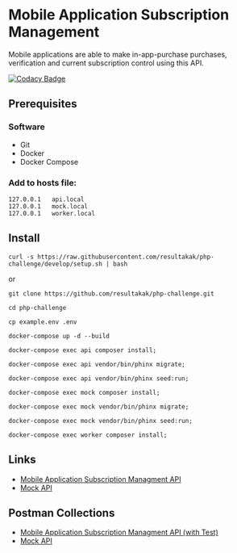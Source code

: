 Mobile Application Subscription Management
===

Mobile applications are able to make in-app-purchase purchases, verification and current subscription control using this API.

[![Codacy Badge](https://api.codacy.com/project/badge/Grade/6f0afcfa224d41a09047f7857af08e7e)](https://app.codacy.com/gh/resultakak/php-challenge?utm_source=github.com&utm_medium=referral&utm_content=resultakak/php-challenge&utm_campaign=Badge_Grade_Settings)

## Prerequisites

### Software

* Git
* Docker
* Docker Compose

### Add to hosts file:

```shell
127.0.0.1	api.local
127.0.0.1	mock.local
127.0.0.1	worker.local
```

## Install

```shell
curl -s https://raw.githubusercontent.com/resultakak/php-challenge/develop/setup.sh | bash
```

or

```shell
git clone https://github.com/resultakak/php-challenge.git

cd php-challenge

cp example.env .env

docker-compose up -d --build

docker-compose exec api composer install;

docker-compose exec api vendor/bin/phinx migrate;

docker-compose exec api vendor/bin/phinx seed:run;

docker-compose exec mock composer install;

docker-compose exec mock vendor/bin/phinx migrate;

docker-compose exec mock vendor/bin/phinx seed:run;

docker-compose exec worker composer install;
```

## Links

* [Mobile Application Subscription Managment API](https://github.com/resultakak/php-challenge/tree/develop/src/api#readme)
* [Mock API](https://github.com/resultakak/php-challenge/tree/develop/src/mock#readme)

## Postman Collections

* [Mobile Application Subscription Managment API (with Test)](https://github.com/resultakak/php-challenge/blob/develop/docs/Rest_API.postman_collection.json)
* [Mock API](https://github.com/resultakak/php-challenge/blob/develop/docs/Mock_API.postman_collection.json)
